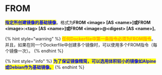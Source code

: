 # FROM

<mark style="color:blue;">**指定所创建镜像的基础镜像**</mark>。格式为**FROM \<image> \[AS \<name>]**或**FROM \<image>:\<tag> \[AS \<name>]**或**FROM \<image>@\<digest> \[AS \<name>]**。

{% hint style="warning" %}
<mark style="color:orange;">**任何Dockerfile中第一条指令必须为FROM指令**</mark>。并且，如果在同一个Dockerfile中创建多个镜像时，可以使用多个FROM指令（每个镜像一次）。
{% endhint %}

{% hint style="info" %}
<mark style="color:blue;">**为了保证镜像精简，可以选用体积较小的镜像如Alpine或Debian作为基础镜像。**</mark>
{% endhint %}
